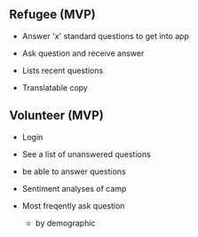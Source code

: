 ## Refugee (MVP)
- Answer 'x' standard questions to get into app
- Ask question and receive answer
- Lists recent questions

- Translatable copy

## Volunteer (MVP)
- Login
- See a list of unanswered questions
- be able to answer questions

- Sentiment analyses of camp
- Most freqently ask question 
	- by demographic
	
